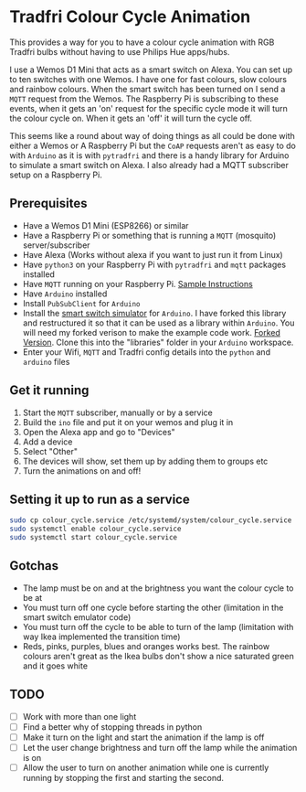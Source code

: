 # Tradfri Colour Cycle Animation
This provides a way for you to have a colour cycle animation with RGB Tradfri
bulbs without having to use Philips Hue apps/hubs.

I use a Wemos D1 Mini that acts as a smart switch on Alexa. You can set up to
ten switches with one Wemos. I have one for fast colours, slow colours and
rainbow colours. When the smart switch has been turned on I send a `MQTT`
request from the Wemos. The Raspberry Pi is subscribing to these events,
when it gets an 'on' request for the specific cycle mode it will turn the colour
cycle on. When it gets an 'off' it will turn the cycle off.

This seems like a round about way of doing things as all could be done with
either a Wemos or A Raspberry Pi but the `CoAP` requests aren't as easy to do with
`Arduino` as it is with `pytradfri` and there is a handy library for Arduino to
simulate a smart switch on Alexa. I also already had a MQTT subscriber setup on
a Raspberry Pi.

## Prerequisites
* Have a Wemos D1 Mini (ESP8266) or similar
* Have a Raspberry Pi or something that is running a `MQTT` (mosquito)
server/subscriber
* Have Alexa (Works without alexa if you want to just run it from Linux)
* Have `python3` on your Raspberry Pi with `pytradfri` and `mqtt` packages installed
* Have `MQTT` running on your Raspberry Pi. [Sample Instructions](https://appcodelabs.com/introduction-to-iot-build-an-mqtt-server-using-raspberry-pi)
* Have `Arduino` installed
* Install `PubSubClient` for `Arduino`
* Install the [smart switch simulator](https://github.com/kakopappa/arduino-esp8266-alexa-multiple-wemo-switch) for `Arduino`.
I have forked this library and restructured it so that it can be used as a
library within `Arduino`. You will need my forked verison to make the example
code work. [Forked Version](https://github.com/av4625/arduino-esp8266-alexa-multiple-wemo-switch).
Clone this into the "libraries" folder in your `Arduino` workspace.
* Enter your Wifi, `MQTT` and Tradfri config details into the `python` and
`arduino` files

## Get it running
1. Start the `MQTT` subscriber, manually or by a service
2. Build the `ino` file and put it on your wemos and plug it in
3. Open the Alexa app and go to "Devices"
4. Add a device
5. Select "Other"
6. The devices will show, set them up by adding them to groups etc
7. Turn the animations on and off!

## Setting it up to run as a service
```bash
sudo cp colour_cycle.service /etc/systemd/system/colour_cycle.service
sudo systemctl enable colour_cycle.service
sudo systemctl start colour_cycle.service
```

## Gotchas
* The lamp must be on and at the brightness you want the colour cycle to be at
* You must turn off one cycle before starting the other (limitation in the smart
switch emulator code)
* You must turn off the cycle to be able to turn of the lamp (limitation with
way Ikea implemented the transition time)
* Reds, pinks, purples, blues and oranges works best. The rainbow colours aren't
great as the Ikea bulbs don't show a nice saturated green and it goes white

## TODO
- [ ] Work with more than one light
- [ ] Find a better why of stopping threads in python
- [ ] Make it turn on the light and start the animation if the lamp is off
- [ ] Let the user change brightness and turn off the lamp while the animation
is on
- [ ] Allow the user to turn on another animation while one is currently running
by stopping the first and starting the second.
